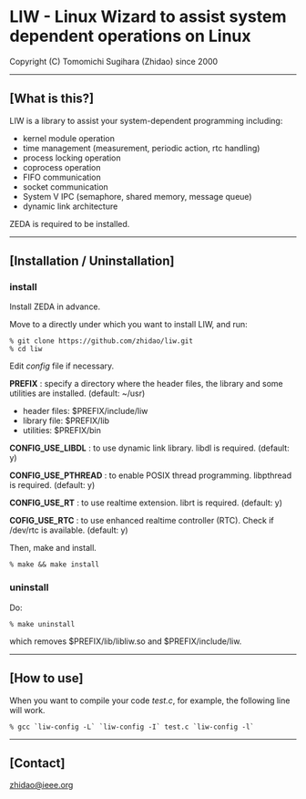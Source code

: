 LIW - Linux Wizard to assist system dependent operations on Linux
=================================================================
Copyright (C) Tomomichi Sugihara (Zhidao) since 2000

-----------------------------------------------------------------
## [What is this?]

LIW is a library to assist your system-dependent programming
including:

- kernel module operation
- time management (measurement, periodic action, rtc handling)
- process locking operation
- coprocess operation
- FIFO communication
- socket communication
- System V IPC (semaphore, shared memory, message queue)
- dynamic link architecture

ZEDA is required to be installed.

-----------------------------------------------------------------
## [Installation / Uninstallation]

### install

Install ZEDA in advance.

Move to a directly under which you want to install LIW, and run:

   ```
   % git clone https://github.com/zhidao/liw.git
   % cd liw
   ```

Edit *config* file if necessary.

   **PREFIX** : specify a directory where the header files, the
   library and some utilities are installed. (default: ~/usr)
   - header files: $PREFIX/include/liw
   - library file: $PREFIX/lib
   - utilities: $PREFIX/bin

   **CONFIG\_USE\_LIBDL** : to use dynamic link library.
   libdl is required. (default: y)

   **CONFIG\_USE\_PTHREAD** : to enable POSIX thread programming.
   libpthread is required. (default: y)

   **CONFIG\_USE\_RT** : to use realtime extension.
   librt is required. (default: y)

   **COFIG\_USE\_RTC** : to use enhanced realtime controller (RTC).
   Check if /dev/rtc is available. (default: y)

Then, make and install.

   ```
   % make && make install
   ```

### uninstall

Do:

   ```
   % make uninstall
   ```

which removes $PREFIX/lib/libliw.so and $PREFIX/include/liw.

-----------------------------------------------------------------
## [How to use]

When you want to compile your code *test.c*, for example, the following
line will work.

   ```
   % gcc `liw-config -L` `liw-config -I` test.c `liw-config -l`
   ```

-----------------------------------------------------------------
## [Contact]

zhidao@ieee.org
